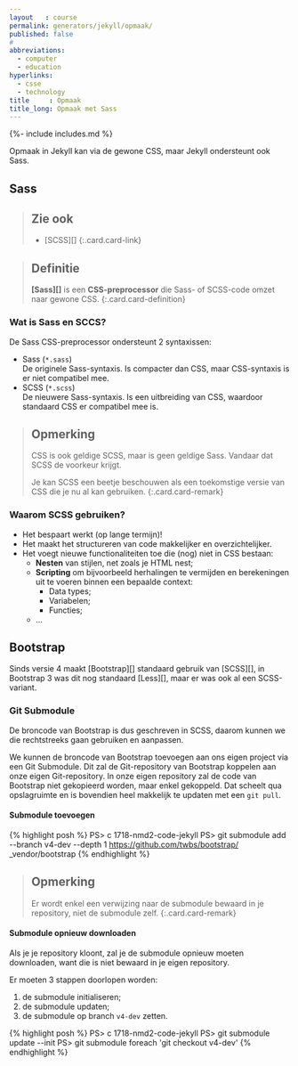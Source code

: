 ```yaml
---
layout   : course
permalink: generators/jekyll/opmaak/
published: false
#
abbreviations:
  - computer
  - education
hyperlinks:
  - csse
  - technology
title     : Opmaak
title_long: Opmaak met Sass
---
```

{%- include includes.md %}

Opmaak in Jekyll kan via de gewone CSS, maar Jekyll ondersteunt ook Sass.

Sass
----

> Zie ook
> ---
> - [SCSS][]
{:.card.card-link}

> Definitie
> ---
> **[Sass][]** is een **CSS-preprocessor** die Sass- of SCSS-code omzet naar gewone CSS.
{:.card.card-definition}

### Wat is Sass en SCCS?

De Sass CSS-preprocessor ondersteunt 2 syntaxissen:

 - Sass (`*.sass`)  
   De originele Sass-syntaxis. Is compacter dan CSS, maar CSS-syntaxis is er niet compatibel mee.
 - SCSS (`*.scss`)  
   De nieuwere Sass-syntaxis. Is een uitbreiding van CSS, waardoor standaard CSS er compatibel mee is.

> Opmerking
> ---
> CSS is ook geldige SCSS, maar is geen geldige Sass. Vandaar dat SCSS de voorkeur krijgt.
>
> Je kan SCSS een beetje beschouwen als een toekomstige versie van CSS die je nu al kan gebruiken.
{:.card.card-remark}

### Waarom SCSS gebruiken?

 - Het bespaart werkt (op lange termijn)!
 - Het maakt het structureren van code makkelijker en overzichtelijker.
 - Het voegt nieuwe functionaliteiten toe die (nog) niet in CSS bestaan:
   - **Nesten** van stijlen, net zoals je HTML nest;
   - **Scripting** om bijvoorbeeld herhalingen te vermijden en berekeningen uit te voeren binnen een bepaalde context:
     - Data types;
     - Variabelen;
     - Functies;
   - …

Bootstrap
---------

Sinds versie 4 maakt [Bootstrap][] standaard gebruik van [SCSS][], in Bootstrap 3 was dit nog standaard [Less][], maar er was ook al een SCSS-variant.

### Git Submodule

De broncode van Bootstrap is dus geschreven in SCSS, daarom kunnen we die rechtstreeks gaan gebruiken en aanpassen. 

We kunnen de broncode van Bootstrap toevoegen aan ons eigen project via een Git Submodule. Dit zal de Git-repository van Bootstrap koppelen aan onze eigen Git-repository. In onze eigen repository zal de code van Bootstrap niet gekopieerd worden, maar enkel gekoppeld. Dat scheelt qua opslagruimte en is bovendien heel makkelijk te updaten met een `git pull`.

#### Submodule toevoegen

{% highlight posh %}
PS> c 1718-nmd2-code-jekyll
PS> git submodule add --branch v4-dev --depth 1 https://github.com/twbs/bootstrap/ _vendor/bootstrap
{% endhighlight %}

> Opmerking
> ---
> Er wordt enkel een verwijzing naar de submodule bewaard in je repository, niet de submodule zelf.
{:.card.card-remark}

#### Submodule opnieuw downloaden

Als je je repository kloont, zal je de submodule opnieuw moeten downloaden, want die is niet bewaard in je eigen repository.

Er moeten 3 stappen doorlopen worden:

 1. de submodule initialiseren;
 1. de submodule updaten;
 1. de submodule op branch `v4-dev` zetten.

{% highlight posh %}
PS> c 1718-nmd2-code-jekyll
PS> git submodule update --init
PS> git submodule foreach 'git checkout v4-dev'
{% endhighlight %}